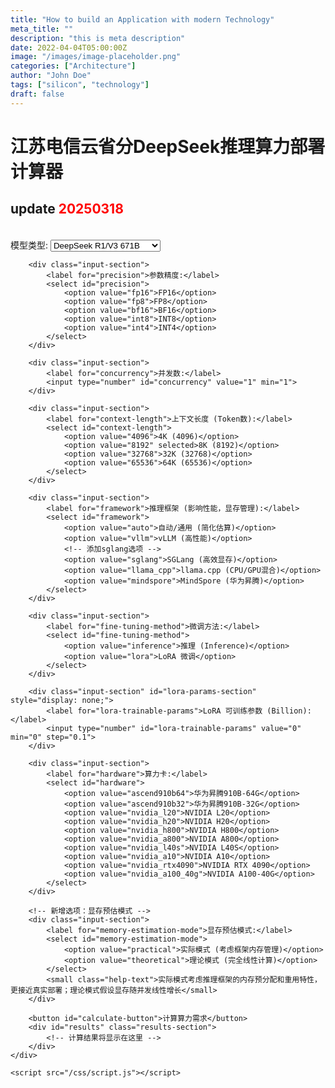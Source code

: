 ```yaml
---
title: "How to build an Application with modern Technology"
meta_title: ""
description: "this is meta description"
date: 2022-04-04T05:00:00Z
image: "/images/image-placeholder.png"
categories: ["Architecture"]
author: "John Doe"
tags: ["silicon", "technology"]
draft: false
---
```


<meta name="viewport" content="width=device-width,initial-scale=1.0,maximum-scale=1.0,minimum-scale=1.0,user-scalable=no">

<!DOCTYPE html>
<html>
<head>
<meta charset="UTF-8">
    <title>江苏电信云省分DeepSeek推理算力部署计算器</title>
    <link rel="stylesheet" href="/css/style.css">
</head>
<body>
    <div class="container">
        <h1>江苏电信云省分DeepSeek推理算力部署计算器</h1>
		<h2>update <font color=red>20250318</font></h2>
	<br />
       <div class="input-section">
            <label for="model-type">模型类型:</label>
            <select id="model-type">
                <option value="r1_671b">DeepSeek R1/V3 671B</option>
                <option value="r1_1.5b">DeepSeek R1 1.5B (蒸馏)</option>
                <option value="r1_7b">DeepSeek R1 7B (蒸馏)</option>
                <option value="r1_8b">DeepSeek R1 8B (蒸馏)</option>
                <option value="r1_14b">DeepSeek R1 14B (蒸馏)</option>
                <option value="r1_32b">DeepSeek R1 32B (蒸馏)</option>
                <option value="r1_70b">DeepSeek R1 70B (蒸馏)</option>
            </select>
        </div>

        <div class="input-section">
            <label for="precision">参数精度:</label>
            <select id="precision">
                <option value="fp16">FP16</option>
                <option value="fp8">FP8</option>
                <option value="bf16">BF16</option>
                <option value="int8">INT8</option>
                <option value="int4">INT4</option>
            </select>
        </div>

        <div class="input-section">
            <label for="concurrency">并发数:</label>
            <input type="number" id="concurrency" value="1" min="1">
        </div>

        <div class="input-section">
            <label for="context-length">上下文长度 (Token数):</label>
            <select id="context-length">
                <option value="4096">4K (4096)</option>
                <option value="8192" selected>8K (8192)</option>
                <option value="32768">32K (32768)</option>
                <option value="65536">64K (65536)</option>
            </select>
        </div>

        <div class="input-section">
            <label for="framework">推理框架 (影响性能，显存管理):</label>
            <select id="framework">
                <option value="auto">自动/通用 (简化估算)</option>
                <option value="vllm">vLLM (高性能)</option>
                <!-- 添加sglang选项 -->
                <option value="sglang">SGLang (高效显存)</option>
                <option value="llama_cpp">llama.cpp (CPU/GPU混合)</option>
                <option value="mindspore">MindSpore (华为昇腾)</option>
            </select>
        </div>

        <div class="input-section">
            <label for="fine-tuning-method">微调方法:</label>
            <select id="fine-tuning-method">
                <option value="inference">推理 (Inference)</option>
                <option value="lora">LoRA 微调</option>
            </select>
        </div>

        <div class="input-section" id="lora-params-section" style="display: none;">
            <label for="lora-trainable-params">LoRA 可训练参数 (Billion):</label>
            <input type="number" id="lora-trainable-params" value="0" min="0" step="0.1">
        </div>

        <div class="input-section">
            <label for="hardware">算力卡:</label>
            <select id="hardware">
                <option value="ascend910b64">华为昇腾910B-64G</option>
                <option value="ascend910b32">华为昇腾910B-32G</option>
                <option value="nvidia_l20">NVIDIA L20</option>
                <option value="nvidia_h20">NVIDIA H20</option>
                <option value="nvidia_h800">NVIDIA H800</option>
                <option value="nvidia_a800">NVIDIA A800</option>
                <option value="nvidia_l40s">NVIDIA L40S</option>
                <option value="nvidia_a10">NVIDIA A10</option>
                <option value="nvidia_rtx4090">NVIDIA RTX 4090</option>
                <option value="nvidia_a100_40g">NVIDIA A100-40G</option>
            </select>
        </div>

        <!-- 新增选项：显存预估模式 -->
        <div class="input-section">
            <label for="memory-estimation-mode">显存预估模式:</label>
            <select id="memory-estimation-mode">
                <option value="practical">实际模式 (考虑框架内存管理)</option>
                <option value="theoretical">理论模式 (完全线性计算)</option>
            </select>
            <small class="help-text">实际模式考虑推理框架的内存预分配和重用特性，更接近真实部署；理论模式假设显存随并发线性增长</small>
        </div>

        <button id="calculate-button">计算算力需求</button>
        <div id="results" class="results-section">
            <!-- 计算结果将显示在这里 -->
        </div>
    </div>
	
    <script src="/css/script.js"></script>
</body>
</html>
